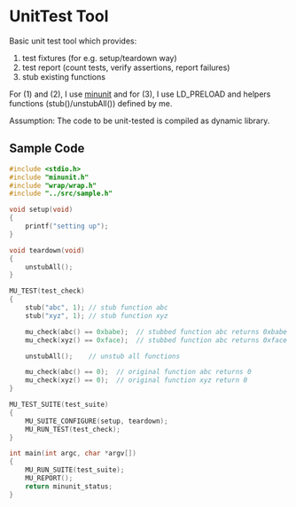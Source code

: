 # UnitTest Tool

Basic unit test tool which provides:
1. test fixtures (for e.g. setup/teardown way)
2. test report (count tests, verify assertions, report failures)
3. stub existing functions

For (1) and (2), I use [minunit](https://github.com/siu/minunit) and for (3), I use LD\_PRELOAD and helpers functions (stub()/unstubAll()) defined by me.

Assumption: The code to be unit-tested is compiled as dynamic library.

## Sample Code

```c
#include <stdio.h>
#include "minunit.h"
#include "wrap/wrap.h"
#include "../src/sample.h"

void setup(void)
{
    printf("setting up");
}

void teardown(void)
{
    unstubAll();
}

MU_TEST(test_check)
{
    stub("abc", 1); // stub function abc
    stub("xyz", 1); // stub function xyz

    mu_check(abc() == 0xbabe);  // stubbed function abc returns 0xbabe
    mu_check(xyz() == 0xface);  // stubbed function abc returns 0xface

    unstubAll();    // unstub all functions

    mu_check(abc() == 0);  // original function abc returns 0
    mu_check(xyz() == 0);  // original function xyz return 0
}

MU_TEST_SUITE(test_suite)
{
    MU_SUITE_CONFIGURE(setup, teardown);
    MU_RUN_TEST(test_check);
}

int main(int argc, char *argv[])
{
    MU_RUN_SUITE(test_suite);
    MU_REPORT();
    return minunit_status;
}
```
